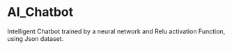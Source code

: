 # AI_Chatbot
Intelligent Chatbot trained by a neural network and Relu activation Function, using Json dataset.
